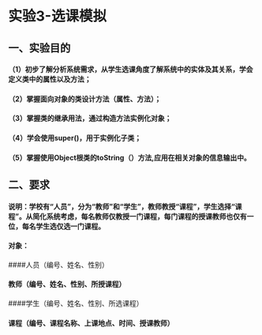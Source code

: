 # 实验3-选课模拟
## 一、实验目的
#### （1）初步了解分析系统需求，从学生选课角度了解系统中的实体及其关系，学会定义类中的属性以及方法；
#### （2）掌握面向对象的类设计方法（属性、方法）；
#### （3）掌握类的继承用法，通过构造方法实例化对象；
#### （4）学会使用super()，用于实例化子类；
#### （5）掌握使用Object根类的toString（）方法,应用在相关对象的信息输出中。
## 二、要求
#### 说明：学校有“人员”，分为“教师”和“学生”，教师教授“课程”，学生选择“课程”。从简化系统考虑，每名教师仅教授一门课程，每门课程的授课教师也仅有一位，每名学生选仅选一门课程。
#### 对象：	
####人员（编号、姓名、性别）
#### 教师（编号、姓名、性别、所授课程）
####学生（编号、姓名、性别、所选课程）
#### 课程（编号、课程名称、上课地点、时间、授课教师）
